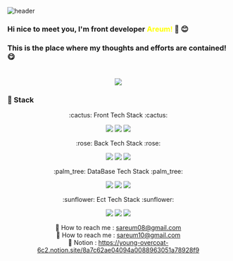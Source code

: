 ![header](https://capsule-render.vercel.app/api?type=waving&color=auto&height=250&section=header&text=Areum%20Github!&fontSize=90)
### Hi nice to meet you, I'm front developer <span style="color:yellow">Areum!</span> 👋 :blush:
### This is the place where my thoughts and efforts are contained! :yum:

#
<div align="center">
<!--
  <img src="https://github-readme-stats.vercel.app/api/top-langs/?username=areum-shin&layout=compact">
-->
  <img src="https://github-readme-stats.vercel.app/api?username=areum-shin&show_icons=true">
</div>

### :seedling: Stack
<div align="center">
  <p>:cactus: Front Tech Stack :cactus:</p>
	<img src="https://img.shields.io/badge/Java-007396?style=flat&logo=Java&logoColor=white" />
	<img src="https://img.shields.io/badge/HTML5-E34F26?style=flat&logo=HTML5&logoColor=white" />
	<img src="https://img.shields.io/badge/CSS3-1572B6?style=flat&logo=CSS3&logoColor=white" />
  <br />
  <p>:rose: Back Tech Stack :rose:</p>
	<img src="https://img.shields.io/badge/Java-007396?style=flat&logo=Java&logoColor=white" />
	<img src="https://img.shields.io/badge/HTML5-E34F26?style=flat&logo=HTML5&logoColor=white" />
	<img src="https://img.shields.io/badge/CSS3-1572B6?style=flat&logo=CSS3&logoColor=white" />
  <br />
  <p>:palm_tree: DataBase Tech Stack :palm_tree:</p>
	<img src="https://img.shields.io/badge/Java-007396?style=flat&logo=Java&logoColor=white" />
	<img src="https://img.shields.io/badge/HTML5-E34F26?style=flat&logo=HTML5&logoColor=white" />
	<img src="https://img.shields.io/badge/CSS3-1572B6?style=flat&logo=CSS3&logoColor=white" />
  <br />
  <p>:sunflower: Ect Tech Stack :sunflower:</p>
	<img src="https://img.shields.io/badge/Java-007396?style=flat&logo=Java&logoColor=white" />
	<img src="https://img.shields.io/badge/HTML5-E34F26?style=flat&logo=HTML5&logoColor=white" />
	<img src="https://img.shields.io/badge/CSS3-1572B6?style=flat&logo=CSS3&logoColor=white" />
  <br />

:email: How to reach me : sareum08@gmail.com
</br>
:email: How to reach me : sareum10@gmail.com
</br>
📓 Notion : https://young-overcoat-6c2.notion.site/8a7c62ae04094a0088963051a78928f9

<!--
**areum-shin/areum-shin** is a ✨ _special_ ✨ repository because its `README.md` (this file) appears on your GitHub profile.

Here are some ideas to get you started:

- 🔭 I’m currently working on ...
- 🌱 I’m currently learning ...
- 👯 I’m looking to collaborate on ...
- 🤔 I’m looking for help with ...
- 💬 Ask me about ...
- 📫 How to reach me: ...
- 😄 Pronouns: ...
- ⚡ Fun fact: ...
-->

